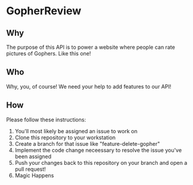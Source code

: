 # GopherReview

## Why
The purpose of this API is to power a website where people can rate pictures of Gophers.  Like this one!

## Who
Why, you, of course! We need your help to add features to our API!

## How
Please follow these instructions:
1. You'll most likely be assigned an issue to work on
1. Clone this repository to your workstation
1. Create a branch for that issue like "feature-delete-gopher"
1. Implement the code change neceessary to resolve the issue you've been assigned
1. Push your changes back to this repository on your branch and open a pull request!
1. Magic Happens